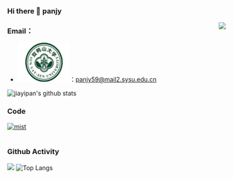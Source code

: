 ### Hi there 👋 panjy



<!--
**jiayipan/jiayipan** is a ✨ _special_ ✨ repository because its `README.md` (this file) appears on your GitHub profile.
--><img align="right" src="https://count.getloli.com/get/@:jiayipan?theme=rule34">


### **Email：**

-   <a href="http://www.sysu.edu.cn/cn/"><code><img height="90" width="120" src="./sch.jpg"></code></a>：panjy59@mail2.sysu.edu.cn

![jiayipan's github stats](https://github-readme-stats.vercel.app/api?username=jiayipan&show_icons=true&theme=vue)

### Code
[![mist](https://github-readme-stats.vercel.app/api/pin/?username=jiayipan&repo=MIST-net)](https://github.com/jiayipan/MIST-net)
<br><br>

### Github Activity

[![](https://activity-graph.herokuapp.com/graph?username=jiayipan&theme=dracula)](https://github.com/ashutosh00710/github-readme-activity-graph)
![Top Langs](https://github-readme-stats.vercel.app/api/top-langs/?username=jiayipan)

